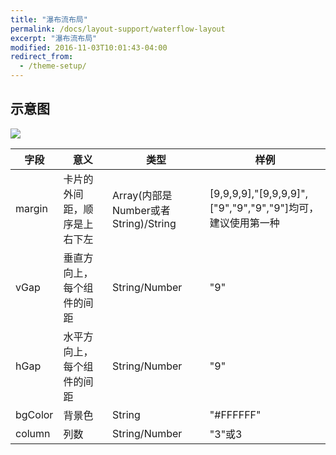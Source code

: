 ```yaml
---
title: "瀑布流布局"
permalink: /docs/layout-support/waterflow-layout
excerpt: "瀑布流布局"
modified: 2016-11-03T10:01:43-04:00
redirect_from:
  - /theme-setup/
---
```


## 示意图

![](https://gw.alicdn.com/tfs/TB1_e4hQXXXXXcSXVXXXXXXXXXX-444-510.png)


| 字段 | 意义 | 类型 | 样例 |
| --- | --- | --- | --- |
| margin | 卡片的外间距，顺序是上右下左 | Array(内部是Number或者String)/String | [9,9,9,9],"[9,9,9,9]",["9","9","9","9"]均可，建议使用第一种 |
| vGap | 垂直方向上，每个组件的间距 | String/Number | "9" |
| hGap | 水平方向上，每个组件的间距 | String/Number | "9" |
| bgColor | 背景色 | String | "#FFFFFF"|
| column | 列数| String/Number| "3"或3 |